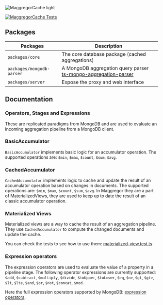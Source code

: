 
<picture>
  <source media="(prefers-color-scheme: dark)" srcset="https://user-images.githubusercontent.com/32603471/227660775-500b7b52-37f6-469c-beea-f3d0f940b4cd.png">
  <img alt="MaggregorCache light" src="https://user-images.githubusercontent.com/32603471/227661043-e747c07d-7813-432d-a866-d1e700461c80.png">
</picture>

[![MaggregorCache Tests](https://github.com/estebgonza/maggregordb/actions/workflows/tests.yaml/badge.svg)](#)
## Packages

| Packages           | Description |
|--------------------|-------------|
| `packages/core`    | The core database package (cached aggregations) |
| `packages/mongodb-parser`  | A MongoDB aggregation query parser [ts-mongo-aggregation-parser](https://github.com/estebgonza/ts-mongo-aggregation-parser) |
| `packages/server` | Expose the proxy and web interface |

## Documentation

### Operators, Stages and Expressions

These are replicated paradigms from MongoDB and are used to evaluate an incoming aggregation pipeline from a MongoDB client.

### BasicAccumulator

`BasicAccumulator` implements basic logic for an accumulator operation.
The supported operations are: `$min`, `$max`, `$count`, `$sum`, `$avg`.

### CachedAccumulator

`CachedAccumulator` implements logic to cache and update the result of an accumulator operation based on changes in documents.
The supported operations are: `$min`, `$max`, `$count`, `$sum`, `$avg`.
In Maggregor they are a part of MaterializedViews, they are used to keep up to date the result of an classic accumulator operation.

### Materialized Views

Materialized views are a way to cache the result of an aggregation pipeline. 
They use `CachedAccumulator` to compute the changed documents and update the cache.

You can check the tests to see how to use them: [materialized-view.test.ts](packages/core/tests/materialized-view.test.ts)

### Expression operators

The expression operators are used to evaluate the value of a property in a pipeline stage.
The following operator expressions are currently supported: `$add`, `$subtract`, `$multiply`, `$divide`, `$toUpper`, `$toLower`, `$eq`, `$ne`, `$gt`, `$gte`, `$lt`, `$lte`, `$and`, `$or`, `$not`, `$concat`, `$mod`.

Here the full expression operators supported by MongoDB: [expression operators](https://www.mongodb.com/docs/manual/reference/operator/aggregation/#aggregation-pipeline-operators).
